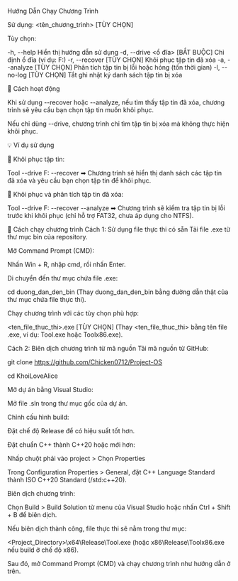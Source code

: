 Hướng Dẫn Chạy Chương Trình

Sử dụng: <tên_chương_trình> [TÙY CHỌN]

Tùy chọn:

  -h, --help                          Hiển thị hướng dẫn sử dụng
  -d, --drive <ổ đĩa>                 [BẮT BUỘC] Chỉ định ổ đĩa (ví dụ: F:)
  -r, --recover                       [TÙY CHỌN] Khôi phục tập tin đã xóa
  -a, --analyze                       [TÙY CHỌN] Phân tích tập tin bị lỗi hoặc hỏng (tốn thời gian)
  -l, --no-log                        [TÙY CHỌN] Tắt ghi nhật ký danh sách tập tin bị xóa
  
🔹 Cách hoạt động

Khi sử dụng --recover hoặc --analyze, nếu tìm thấy tập tin đã xóa, chương trình sẽ yêu cầu bạn chọn tập tin muốn khôi phục.

Nếu chỉ dùng --drive, chương trình chỉ tìm tập tin bị xóa mà không thực hiện khôi phục.

💡 Ví dụ sử dụng

🔹 Khôi phục tập tin:

Tool --drive F: --recover
➡ Chương trình sẽ hiển thị danh sách các tập tin đã xóa và yêu cầu bạn chọn tập tin để khôi phục.

🔹 Khôi phục và phân tích tập tin đã xóa:

Tool --drive F: --recover --analyze
➡ Chương trình sẽ kiểm tra tập tin bị lỗi trước khi khôi phục (chỉ hỗ trợ FAT32, chưa áp dụng cho NTFS).

🚀 Cách chạy chương trình
Cách 1: Sử dụng file thực thi có sẵn
Tải file .exe từ thư mục bin của repository.

Mở Command Prompt (CMD):

Nhấn Win + R, nhập cmd, rồi nhấn Enter.

Di chuyển đến thư mục chứa file .exe:

cd duong_dan_den_bin
(Thay duong_dan_den_bin bằng đường dẫn thật của thư mục chứa file thực thi).

Chạy chương trình với các tùy chọn phù hợp:

<ten_file_thuc_thi>.exe [TÙY CHỌN]
(Thay <ten_file_thuc_thi> bằng tên file .exe, ví dụ: Tool.exe hoặc Toolx86.exe).

Cách 2: Biên dịch chương trình từ mã nguồn
Tải mã nguồn từ GitHub:

git clone https://github.com/Chicken0712/Project-OS

cd KhoiLoveAlice

Mở dự án bằng Visual Studio:

Mở file .sln trong thư mục gốc của dự án.

Chỉnh cấu hình build:

Đặt chế độ Release để có hiệu suất tốt hơn.

Đặt chuẩn C++ thành C++20 hoặc mới hơn:

Nhấp chuột phải vào project > Chọn Properties

Trong Configuration Properties > General, đặt C++ Language Standard thành ISO C++20 Standard (/std:c++20).

Biên dịch chương trình:

Chọn Build > Build Solution từ menu của Visual Studio hoặc nhấn Ctrl + Shift + B để biên dịch.

Nếu biên dịch thành công, file thực thi sẽ nằm trong thư mục:

<Project_Directory>\x64\Release\Tool.exe
(hoặc x86\Release\Toolx86.exe nếu build ở chế độ x86).

Sau đó, mở Command Prompt (CMD) và chạy chương trình như hướng dẫn ở trên.
